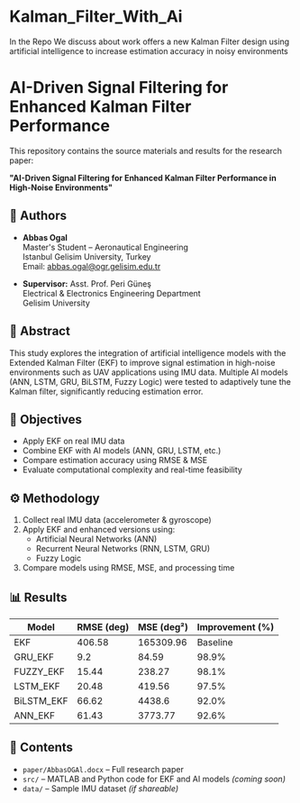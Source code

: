 # Kalman_Filter_With_Ai
In the Repo We discuss about work offers a new Kalman Filter design using artificial intelligence to increase estimation accuracy in noisy environments
# AI-Driven Signal Filtering for Enhanced Kalman Filter Performance

This repository contains the source materials and results for the research paper:

**"AI-Driven Signal Filtering for Enhanced Kalman Filter Performance in High-Noise Environments"**

## 📌 Authors
- **Abbas Ogal**  
  Master's Student – Aeronautical Engineering  
  Istanbul Gelisim University, Turkey  
  Email: abbas.ogal@ogr.gelisim.edu.tr  

- **Supervisor:** Asst. Prof. Peri Güneş  
  Electrical & Electronics Engineering Department  
  Gelisim University

## 🧠 Abstract
This study explores the integration of artificial intelligence models with the Extended Kalman Filter (EKF) to improve signal estimation in high-noise environments such as UAV applications using IMU data. Multiple AI models (ANN, LSTM, GRU, BiLSTM, Fuzzy Logic) were tested to adaptively tune the Kalman filter, significantly reducing estimation error.

## 🎯 Objectives
- Apply EKF on real IMU data
- Combine EKF with AI models (ANN, GRU, LSTM, etc.)
- Compare estimation accuracy using RMSE & MSE
- Evaluate computational complexity and real-time feasibility

## ⚙️ Methodology
1. Collect real IMU data (accelerometer & gyroscope)
2. Apply EKF and enhanced versions using:
   - Artificial Neural Networks (ANN)
   - Recurrent Neural Networks (RNN, LSTM, GRU)
   - Fuzzy Logic
3. Compare models using RMSE, MSE, and processing time

## 📊 Results

| Model       | RMSE (deg) | MSE (deg²) | Improvement (%) |
|-------------|-------------|--------------|------------------|
| EKF         | 406.58      | 165309.96    | Baseline         |
| GRU_EKF     | 9.2         | 84.59        | 98.9%            |
| FUZZY_EKF   | 15.44       | 238.27       | 98.1%            |
| LSTM_EKF    | 20.48       | 419.56       | 97.5%            |
| BiLSTM_EKF  | 66.62       | 4438.6       | 92.0%            |
| ANN_EKF     | 61.43       | 3773.77      | 92.6%            |

## 📁 Contents
- `paper/AbbasOGAl.docx` – Full research paper
- `src/` – MATLAB and Python code for EKF and AI models *(coming soon)*
- `data/` – Sample IMU dataset *(if shareable)*


